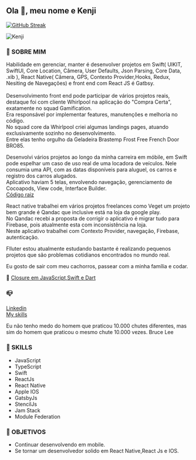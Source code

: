 ## Ola  👋, meu nome e Kenji
[![GitHub Streak](https://streak-stats.demolab.com?user=kenjimaeda54&theme=highcontrast&hide_border=true&locale=pt_BR&date_format=M%20j%5B%2C%20Y%5D&mode=weekly)](https://git.io/streak-stats)


![Kenji](https://github-readme-stats.vercel.app/api?username=kenjimaeda54&show_icons=true&theme=radical)



### :man: SOBRE MIM
Habilidade em gerenciar, manter é desenvolver projetos em Swift( UIKIT, SwiftUI, Core Location, Câmera, User Defaults, Json Parsing, Core Data, .xib ), React Native( Câmera, GPS, Contexto Provider,Hooks, Redux, Nesiting de Navegações) e front end com React JS é Gatbsy.</br> 
</br>
Desenvolvimento front end pode participar de vários projetos reais, destaque foi com cliente Whirlpool na aplicação do "Compra Certa", exatamente no squad Gamification. </br>
Era responsável por implementar features, manutenções e melhoria no código. </br>
No squad core da Whirlpool criei algumas landings pages, atuando exclusivamente sozinho no desenvolvimento. </br>
Entre elas tenho orgulho da Geladeira Brastemp Frost Free French Door BRO85.</br>


Desenvolvi vários projetos ao longo da minha carreira em móbile, em Swift pode espelhar um caso de uso real de uma locadora de veículos. Nele consumia uma API, com as datas disponíveis para aluguel, os carros e registro dos carros alugados.</br>
Aplicativo haviam 5 telas, envolvendo navegação, gerenciamento de Cocoapods, View code, Interface Builder.</br>
[Código raiz](https://github.com/kenjimaeda54/rentex-your-rent-cars)

React native trabalhei em vários projetos freelances como Veget um projeto bem grande é Qandac que inclusive está na loja da google play. </br>
No Qandac recebi a proposta de corrigir o aplicativo é migrar tudo para Firebase, pois atualmente esta com inconsistência na loja.</br>
Neste aplicativo trabalhei com Contexto Provider, navegação, Firebase, autenticação.</br>

Flluter estou atualmente estudando bastante é realizando pequenos projetos que são problemas cotidianos encontrados no mundo real.</br>

Eu gosto de sair com meu cachorros, passear com a minha família e codar.</br>


:memo:
[Closure em JavaScript,Swift e Dart](https://www.linkedin.com/pulse/closure-em-swiftdart-e-javascript-ricardo-maeda)

### :mailbox_closed:
[Linkedin](https://www.linkedin.com/in/kenjimaeda1233/)   
[My skills](https://kvm-skills.onrender.com/)

Eu não tenho medo do homem que praticou 10.000 chutes diferentes, mas sim do homem que praticou o mesmo chute 10.000 vezes.
Bruce Lee

### :rocket: SKILLS
- JavaScript
- TypeScript
- Swift
- ReactJs
- React Native
- Apple IOS
- GatsbyJs
- StencilJs
- Jam Stack 
- Module Federation
 

### :triangular_flag_on_post: OBJETIVOS
- Continuar desenvolvendo em mobile. 
- Se tornar um desenvolvedor solido em React Native,React Js e IOS.

